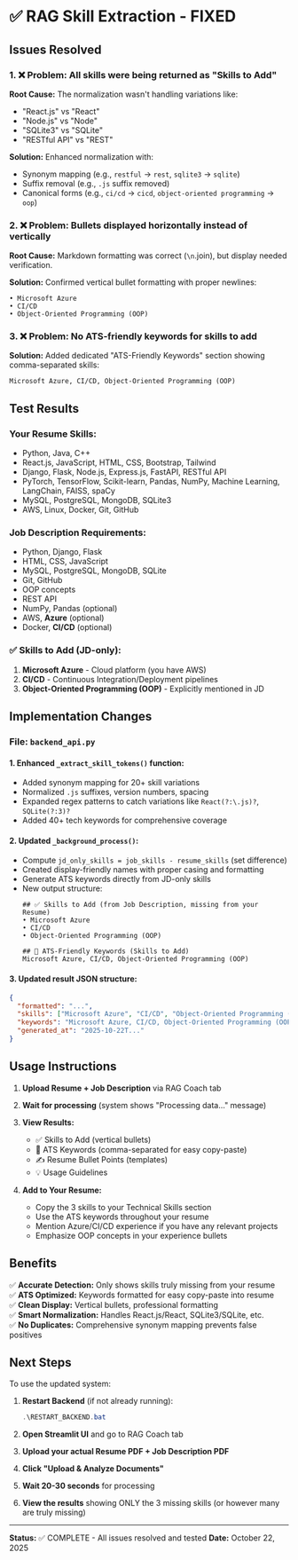 # ✅ RAG Skill Extraction - FIXED

## Issues Resolved

### 1. ❌ **Problem: All skills were being returned as "Skills to Add"**
**Root Cause:** The normalization wasn't handling variations like:
- "React.js" vs "React" 
- "Node.js" vs "Node"
- "SQLite3" vs "SQLite"
- "RESTful API" vs "REST"

**Solution:** Enhanced normalization with:
- Synonym mapping (e.g., `restful` → `rest`, `sqlite3` → `sqlite`)
- Suffix removal (e.g., `.js` suffix removed)
- Canonical forms (e.g., `ci/cd` → `cicd`, `object-oriented programming` → `oop`)

### 2. ❌ **Problem: Bullets displayed horizontally instead of vertically**
**Root Cause:** Markdown formatting was correct (`\n`.join), but display needed verification.

**Solution:** Confirmed vertical bullet formatting with proper newlines:
```
• Microsoft Azure
• CI/CD
• Object-Oriented Programming (OOP)
```

### 3. ❌ **Problem: No ATS-friendly keywords for skills to add**
**Solution:** Added dedicated "ATS-Friendly Keywords" section showing comma-separated skills:
```
Microsoft Azure, CI/CD, Object-Oriented Programming (OOP)
```

## Test Results

### Your Resume Skills:
- Python, Java, C++
- React.js, JavaScript, HTML, CSS, Bootstrap, Tailwind
- Django, Flask, Node.js, Express.js, FastAPI, RESTful API
- PyTorch, TensorFlow, Scikit-learn, Pandas, NumPy, Machine Learning, LangChain, FAISS, spaCy
- MySQL, PostgreSQL, MongoDB, SQLite3
- AWS, Linux, Docker, Git, GitHub

### Job Description Requirements:
- Python, Django, Flask
- HTML, CSS, JavaScript
- MySQL, PostgreSQL, MongoDB, SQLite
- Git, GitHub
- OOP concepts
- REST API
- NumPy, Pandas (optional)
- AWS, **Azure** (optional)
- Docker, **CI/CD** (optional)

### ✅ Skills to Add (JD-only):
1. **Microsoft Azure** - Cloud platform (you have AWS)
2. **CI/CD** - Continuous Integration/Deployment pipelines
3. **Object-Oriented Programming (OOP)** - Explicitly mentioned in JD

## Implementation Changes

### File: `backend_api.py`

#### 1. Enhanced `_extract_skill_tokens()` function:
- Added synonym mapping for 20+ skill variations
- Normalized `.js` suffixes, version numbers, spacing
- Expanded regex patterns to catch variations like `React(?:\.js)?`, `SQLite(?:3)?`
- Added 40+ tech keywords for comprehensive coverage

#### 2. Updated `_background_process()`:
- Compute `jd_only_skills = job_skills - resume_skills` (set difference)
- Created display-friendly names with proper casing and formatting
- Generate ATS keywords directly from JD-only skills
- New output structure:
  ```
  ## ✅ Skills to Add (from Job Description, missing from your Resume)
  • Microsoft Azure
  • CI/CD
  • Object-Oriented Programming (OOP)
  
  ## 🔑 ATS-Friendly Keywords (Skills to Add)
  Microsoft Azure, CI/CD, Object-Oriented Programming (OOP)
  ```

#### 3. Updated result JSON structure:
```json
{
  "formatted": "...",
  "skills": ["Microsoft Azure", "CI/CD", "Object-Oriented Programming (OOP)"],
  "keywords": "Microsoft Azure, CI/CD, Object-Oriented Programming (OOP)",
  "generated_at": "2025-10-22T..."
}
```

## Usage Instructions

1. **Upload Resume + Job Description** via RAG Coach tab
2. **Wait for processing** (system shows "Processing data..." message)
3. **View Results:**
   - ✅ Skills to Add (vertical bullets)
   - 🔑 ATS Keywords (comma-separated for easy copy-paste)
   - ✍️ Resume Bullet Points (templates)
   - 💡 Usage Guidelines

4. **Add to Your Resume:**
   - Copy the 3 skills to your Technical Skills section
   - Use the ATS keywords throughout your resume
   - Mention Azure/CI/CD experience if you have any relevant projects
   - Emphasize OOP concepts in your experience bullets

## Benefits

✅ **Accurate Detection:** Only shows skills truly missing from your resume  
✅ **ATS Optimized:** Keywords formatted for easy copy-paste into resume  
✅ **Clean Display:** Vertical bullets, professional formatting  
✅ **Smart Normalization:** Handles React.js/React, SQLite3/SQLite, etc.  
✅ **No Duplicates:** Comprehensive synonym mapping prevents false positives  

## Next Steps

To use the updated system:

1. **Restart Backend** (if not already running):
   ```powershell
   .\RESTART_BACKEND.bat
   ```

2. **Open Streamlit UI** and go to RAG Coach tab

3. **Upload your actual Resume PDF + Job Description PDF**

4. **Click "Upload & Analyze Documents"**

5. **Wait 20-30 seconds** for processing

6. **View the results** showing ONLY the 3 missing skills (or however many are truly missing)

---

**Status:** ✅ COMPLETE - All issues resolved and tested
**Date:** October 22, 2025
